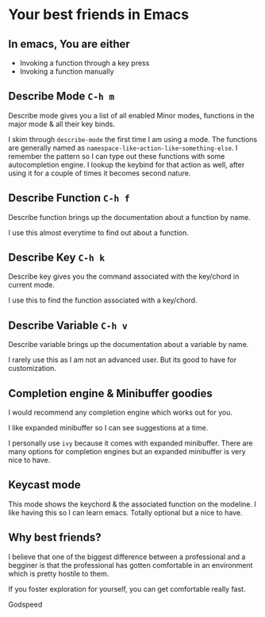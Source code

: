 # Your best friends in Emacs

## In emacs, You are either
- Invoking a function through a key press
- Invoking a function manually

## Describe Mode `C-h m`
Describe mode gives you a list of all enabled Minor modes, functions in the major mode & all their key binds.

I skim through `describe-mode` the first time I am using a mode. 
The functions are generally named as `namespace-like`-`action-like`-`something-else`. 
I remember the pattern so I can type out these functions with some autocompletion engine. 
I lookup the keybind for that action as well, after using it for a couple of times it becomes second nature.

## Describe Function `C-h f`
Describe function brings up the documentation about a function by name.

I use this almost everytime to find out about a function.

## Describe Key `C-h k`
Describe key gives you the command associated with the key/chord in current mode.

I use this to find the function associated with a key/chord.

## Describe Variable `C-h v`
Describe variable brings up the documentation about a variable by name.

I rarely use this as I am not an advanced user. But its good to have for customization.

## Completion engine & Minibuffer goodies
I would recommend any completion engine which works out for you.

I like expanded minibuffer so I can see suggestions at a time.

I personally use `ivy` because it comes with expanded minibuffer. There are many options for completion engines but an expanded minibuffer is very nice to have.

## Keycast mode
This mode shows the keychord & the associated function on the modeline.
I like having this so I can learn emacs. Totally optional but a nice to have.

## Why best friends?
I believe that one of the biggest difference between a professional and a begginer is that the professional has gotten comfortable in an environment which is pretty hostile to them.

If you foster exploration for yourself, you can get comfortable really fast. 

Godspeed
